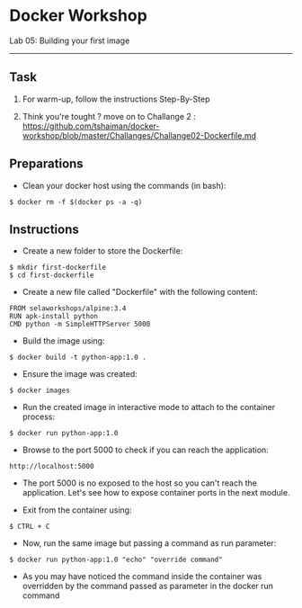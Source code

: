 # Docker Workshop
Lab 05: Building your first image

---

## Task
1. For warm-up, follow the instructions Step-By-Step

2. Think you're tought ? move on to Challange 2 :
https://github.com/tshaiman/docker-workshop/blob/master/Challanges/Challange02-Dockerfile.md


## Preparations

 - Clean your docker host using the commands (in bash):

```
$ docker rm -f $(docker ps -a -q)
```

## Instructions

 - Create a new folder to store the Dockerfile:
```
$ mkdir first-dockerfile
$ cd first-dockerfile
```

 - Create a new file called "Dockerfile" with the following content:
```
FROM selaworkshops/alpine:3.4
RUN apk-install python
CMD python -m SimpleHTTPServer 5000
```

 - Build the image using:
```
$ docker build -t python-app:1.0 .
```

 - Ensure the image was created:
```
$ docker images
```

 - Run the created image in interactive mode to attach to the container process:
```
$ docker run python-app:1.0
```

 - Browse to the port 5000 to check if you can reach the application:
```
http://localhost:5000
```

 - The port 5000 is no exposed to the host so you can't reach the application. Let's see how to expose container ports in the next module.

 - Exit from the container using:
```
$ CTRL + C
```

 - Now, run the same image but passing a command as run parameter:
```
$ docker run python-app:1.0 "echo" "override command"
```

 - As you may have noticed the command inside the container was overridden by the command passed as parameter in the docker run command
 

